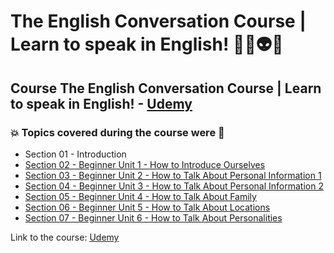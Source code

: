 # The English Conversation Course | Learn to speak in English! 👨‍💻👽🤯
## Course The English Conversation Course | Learn to speak in English! - [Udemy](https://www.udemy.com/course/the-english-conversation-course/)
### 💥 Topics covered during the course were 🚀
- Section 01 - Introduction
- [Section 02 - Beginner Unit 1 - How to Introduce Ourselves](https://github.com/romulovieira777/The_English_Conversation_Course_Learn_to_Speak_in_English/tree/master/Section_02_Beginner_Unit_1_How_to_Introduce_Ourselves)
- [Section 03 - Beginner Unit 2 - How to Talk About Personal Information 1](https://github.com/romulovieira777/The_English_Conversation_Course_Learn_to_Speak_in_English/tree/master/Section_03_Beginner_Unit_2_How_to_Talk_About_Personal_Information_1)
- [Section 04 - Beginner Unit 3 - How to Talk About Personal Information 2](https://github.com/romulovieira777/The_English_Conversation_Course_Learn_to_Speak_in_English/tree/master/Section_04_Beginner_Unit_3_How_to_Talk_About_Personal_Information_2)
- [Section 05 - Beginner Unit 4 - How to Talk About Family](https://github.com/romulovieira777/The_English_Conversation_Course_Learn_to_Speak_in_English/tree/master/Section_05_Beginner_Unit_4_How_to_Talk_About_Family)
- [Section 06 - Beginner Unit 5 - How to Talk About Locations](https://github.com/romulovieira777/The_English_Conversation_Course_Learn_to_Speak_in_English/tree/master/Section_05_Beginner_Unit_4_How_to_Talk_About_Family)
- [Section 07 - Beginner Unit 6 - How to Talk About Personalities]()

Link to the course: [Udemy](https://www.udemy.com/course/the-english-conversation-course/)
